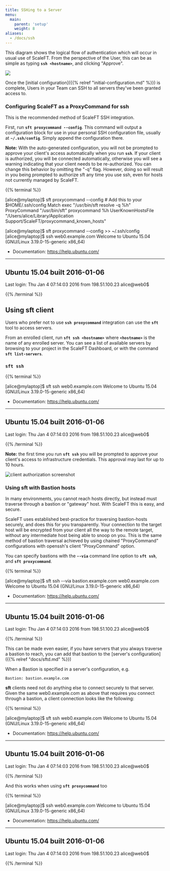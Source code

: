 ```yaml
---
title: SSHing to a Server
menu:
  main:
    parent: 'setup'
    weight: 8
aliases:
  - /docs/ssh
---
```


This diagram shows the logical flow of authentication which will occur in usual
use of ScaleFT. From the perspective of the User, this can be as simple as typing
**`ssh <hostname>`**, and clicking "Approve".

<img src="/docs/static/basic-usage-images/Daily-Use.png" class="center-block" style="max-width: 681px;" />

Once the [initial configuration]({{% relref "initial-configuration.md" %}}) is
complete, Users in your Team can SSH to all servers they've been granted access to.

### Configuring ScaleFT as a ProxyCommand for ssh

This is the recommended method of ScaleFT SSH integration.

First, run **`sft proxycommand --config`**. This command will output a configuration block
for use in your personal SSH configuration file, usually at **`~/.ssh/config`**.
Simply append the configuration there.

**Note:** With the auto-generated configuration, you will not be prompted to
approve your client's access automatically when you run **`ssh`**. If your client
is authorized, you will be connected automatically, otherwise you will see a
warning indicating that your client needs to be re-authorized. You can change
this behavior by omitting the "-q" flag. However, doing so will result in
you being prompted to authorize sft any time you use ssh, even for hosts not
currently managed by ScaleFT.

{{% terminal %}}
<div>[alice@mylaptop]$ sft proxycommand --config
# Add this to your $HOME/.ssh/config
Match exec "/usr/bin/sft resolve -q %h"
    ProxyCommand "/usr/bin/sft" proxycommand %h
    UserKnownHostsFile "/Users/alice/Library/Application Support/ScaleFT/proxycommand_known_hosts"

[alice@mylaptop]$ sft proxycommand --config >> ~/.ssh/config
[alice@mylaptop]$ ssh web0.example.com
Welcome to Ubuntu 15.04 (GNU/Linux 3.19.0-15-generic x86_64)

 * Documentation:  https://help.ubuntu.com/
----------------------------------------------------------------
  Ubuntu 15.04                                built 2016-01-06
----------------------------------------------------------------
Last login: Thu Jan 4 07:14:03 2016 from 198.51.100.23
alice@web0$</div>{{% /terminal %}}

## Using sft client

Users who prefer not to use **`ssh proxycommand`** integration can use the **`sft`**
tool to access servers.

From an enrolled client, run **`sft ssh <hostname>`** where **`<hostname>`** is
the name of any enrolled server. You can see a list of available servers by
browsing to your project in the ScaleFT Dashboard, or with the command
**`sft list-servers`**.

### `sft ssh`

{{% terminal %}}
<div>[alice@mylaptop]$ sft ssh web0.example.com
Welcome to Ubuntu 15.04 (GNU/Linux 3.19.0-15-generic x86_64)

 * Documentation:  https://help.ubuntu.com/
----------------------------------------------------------------
  Ubuntu 15.04                                built 2016-01-06
----------------------------------------------------------------
Last login: Thu Jan 4 07:14:03 2016 from 198.51.100.23
alice@web0$</div>{{% /terminal %}}

**Note:** the first time you run **`sft ssh`** you will be prompted to approve your
client's access to infrastructure credentials. This approval may last for up to
10 hours.

<img alt="client authorization screenshot" src="/docs/static/client-request-authorization.png" style="max-height: 621px;" />


### Using sft with Bastion hosts

In many environments, you cannot reach hosts directly, but instead must
traverse through a bastion or "gateway" host. With ScaleFT this is easy, and secure.

ScaleFT uses established best-practice for traversing bastion-hosts securely,
and does this for you transparently. Your connection to the target host will be
encrypted from your client all the way to the remote target, without any
intermediate host being able to snoop on you. This is the same method of
bastion traversal achieved by using chained "ProxyCommand" configurations with
openssh's client "ProxyCommand" option.

You can specify bastions with the **`--via`** command line option to **`sft ssh`**, and
**`sft proxycommand`**.

{{% terminal %}}
<div>[alice@mylaptop]$ sft ssh --via bastion.example.com web0.example.com
Welcome to Ubuntu 15.04 (GNU/Linux 3.19.0-15-generic x86_64)

 * Documentation:  https://help.ubuntu.com/
----------------------------------------------------------------
  Ubuntu 15.04                                built 2016-01-06
----------------------------------------------------------------
Last login: Thu Jan 4 07:14:03 2016 from 198.51.100.23
alice@web0$</div>{{% /terminal %}}

This can be made even easier, if you have servers that you always traverse a
bastion to reach, you can add that bastion to the [server's configuration]({{% relref "docs/sftd.md" %}})

When a Bastion is specified in a server's configuration, e.g.

```Bastion: bastion.example.com```

**sft** clients need not do anything else to connect securely to that server. Given
the same web0.example.com as above that requires you connect through a bastion,
a client connection looks like the following:

{{% terminal %}}
<div>[alice@mylaptop]$ sft ssh web0.example.com
Welcome to Ubuntu 15.04 (GNU/Linux 3.19.0-15-generic x86_64)

 * Documentation:  https://help.ubuntu.com/
----------------------------------------------------------------
  Ubuntu 15.04                                built 2016-01-06
----------------------------------------------------------------
Last login: Thu Jan 4 07:14:03 2016 from 198.51.100.23
alice@web0$</div>{{% /terminal %}}

And this works when using **`sft proxycommand`** too

{{% terminal %}}
<div>[alice@mylaptop]$ ssh web0.example.com
Welcome to Ubuntu 15.04 (GNU/Linux 3.19.0-15-generic x86_64)

 * Documentation:  https://help.ubuntu.com/
----------------------------------------------------------------
  Ubuntu 15.04                                built 2016-01-06
----------------------------------------------------------------
Last login: Thu Jan 4 07:14:03 2016 from 198.51.100.23
alice@web0$</div>{{% /terminal %}}
